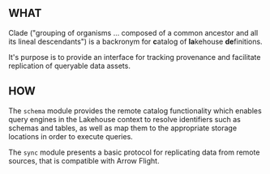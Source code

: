 ## WHAT

Clade ("grouping of organisms ... composed of a common ancestor and all its lineal descendants") is
a backronym for **c**atalog of **la**kehouse **de**finitions.

It's purpose is to provide an interface for tracking provenance and facilitate replication of
queryable data assets.

## HOW

The `schema` module provides the remote catalog functionality which enables query engines in the
Lakehouse context to resolve identifiers such as schemas and tables, as well as map them to the
appropriate storage locations in order to execute queries.

The `sync` module presents a basic protocol for replicating data from remote sources, that is
compatible with Arrow Flight.
